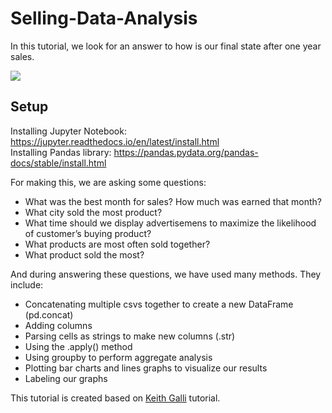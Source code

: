 

# Selling-Data-Analysis
In this tutorial, we look for an answer to how is our final state after one year sales.

![](SellingDataAnalysisGIF.gif)

## Setup
Installing Jupyter Notebook: https://jupyter.readthedocs.io/en/latest/install.html <br/>
Installing Pandas library: https://pandas.pydata.org/pandas-docs/stable/install.html 

For making this, we are asking some questions:

- What was the best month for sales? How much was earned that month?
- What city sold the most product?
- What time should we display advertisemens to maximize the likelihood of customer’s buying product?
- What products are most often sold together?
- What product sold the most?


And during answering these questions, we have used many methods. They include:
- Concatenating multiple csvs together to create a new DataFrame (pd.concat)
- Adding columns
- Parsing cells as strings to make new columns (.str)
- Using the .apply() method
- Using groupby to perform aggregate analysis
- Plotting bar charts and lines graphs to visualize our results
- Labeling our graphs


This tutorial is created based on [Keith Galli](https://www.youtube.com/watch?v=eMOA1pPVUc4) tutorial.





